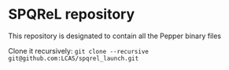 # SPQReL repository
This repository is designated to contain all the Pepper binary files

Clone it recursively:
``git clone --recursive git@github.com:LCAS/spqrel_launch.git``
